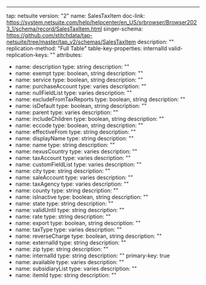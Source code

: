 ---
tap: netsuite
version: "2"
name: SalesTaxItem
doc-link: https://system.netsuite.com/help/helpcenter/en_US/srbrowser/Browser2023_1/schema/record/SalesTaxItem.html
singer-schema: https://github.com/stitchdata/tap-netsuite/tree/master/tap_v2/schemas/SalesTaxItem
description: ""
replication-method: "Full Table"
table-key-properties: internalId
valid-replication-keys: ""
attributes:
- name: description
  type: string
  description: ""
- name: exempt
  type: boolean, string
  description: ""
- name: service
  type: boolean, string
  description: ""
- name: purchaseAccount
  type: varies
  description: ""
- name: nullFieldList
  type: varies
  description: ""
- name: excludeFromTaxReports
  type: boolean, string
  description: ""
- name: isDefault
  type: boolean, string
  description: ""
- name: parent
  type: varies
  description: ""
- name: includeChildren
  type: boolean, string
  description: ""
- name: eccode
  type: boolean, string
  description: ""
- name: effectiveFrom
  type: string
  description: ""
- name: displayName
  type: string
  description: ""
- name: name
  type: string
  description: ""
- name: nexusCountry
  type: varies
  description: ""
- name: taxAccount
  type: varies
  description: ""
- name: customFieldList
  type: varies
  description: ""
- name: city
  type: string
  description: ""
- name: saleAccount
  type: varies
  description: ""
- name: taxAgency
  type: varies
  description: ""
- name: county
  type: string
  description: ""
- name: isInactive
  type: boolean, string
  description: ""
- name: state
  type: string
  description: ""
- name: validUntil
  type: string
  description: ""
- name: rate
  type: string
  description: ""
- name: export
  type: boolean, string
  description: ""
- name: taxType
  type: varies
  description: ""
- name: reverseCharge
  type: boolean, string
  description: ""
- name: externalId
  type: string
  description: ""
- name: zip
  type: string
  description: ""
- name: internalId
  type: string
  description: ""
  primary-key: true
- name: available
  type: varies
  description: ""
- name: subsidiaryList
  type: varies
  description: ""
- name: itemId
  type: string
  description: ""

